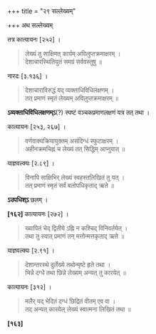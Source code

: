 +++
title = "२९ सल्लेख्यम्"

+++
अथ सल्लेख्यम्

तत्र कात्यायनः [२५२] ।

> लेख्यं तु साक्षिमत् कार्यम् अविलुप्तक्रमाक्षरम् ।  
> देशाचारस्थितियुतं समग्रं सर्ववस्तुषु ॥

नारदः [३.१३६] ।

> देशाचाराविरुद्धं यद् व्यक्ताधिविधिलक्षणम् ।  
> तत् प्रमाणं स्मृतं लेख्यम् अविलुप्तक्रमाक्षरम् ॥

**ऽव्यक्ताधिविधिलक्षणम्ऽ**(?) स्पष्टं वञ्चकप्रमाणलक्षणं यत्र तत् तथा ।

कात्यायनः [२५३, २६७] ।

> वर्णवाक्यक्रियायुक्तम् असंदिग्धं स्फुटाक्षरम् ।  
> अहीनक्रमचिह्नं च लेख्यं तत् सिद्धिम् आप्नुयात् ॥

याज्ञवल्क्यः [२.८९] ।

> विनापि साक्षिभिर् लेख्यं स्वहस्तलिखितं तु यत् ।  
> तत् प्रमाणं स्मृतं सर्वं बलोपधिकृताद् ऋते ॥

**ऽउपधिश्ऽ** छलम् ।

**[१६२]** कात्यायनः [२७२] ।

> ख्यापितं चेद् द्वितीये ऽह्नि न कश्चिद् विनिवर्तयेत् ।  
> तथा तु स्यात् प्रमाणं तन् मत्तोन्मत्तकृताद् ऋते ॥

याज्ञवल्क्यः [२.९१] ।

> देशान्तरस्थे दुर्लेख्ये तथोन्मृष्टे हृते तथा ।  
> भिन्ने दग्धे तथा छिन्ने लेख्यम् अन्यत् तु कारयेत् ॥

कात्यायनः [३१२] ।

> मलैर् यद् भेदितं दग्धं छिद्रितं वीतम् एव वा ।  
> तद् अन्यत् कारयेल् लेख्यं स्वात्मना लिखितं तथा ॥

**[१६३]**
